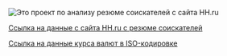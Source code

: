 ![Это проект по анализу резюме соискателей с сайта HH.ru](https://avatars.mds.yandex.net/get-zen_doc/3415410/pub_5fbced3e9e83245705d21542_5fbcee9a9e83245705d4ebe0/scale_1200)

[Ссылка на данные с сайта HH.ru c резюме соискателей](https://drive.google.com/file/d/1Kb78mAWYKcYlellTGhIjPI-bCcKbGuTn/view?usp=sharing)


[Ссылка на данные курса валют в ISO-кодировке](https://lms.skillfactory.ru/assets/courseware/v1/15abf80f45a2f3e93c3274101b451c67/asset-v1:SkillFactory+DST-3.0+28FEB2021+type@asset+block/ExchangeRates.zip)
